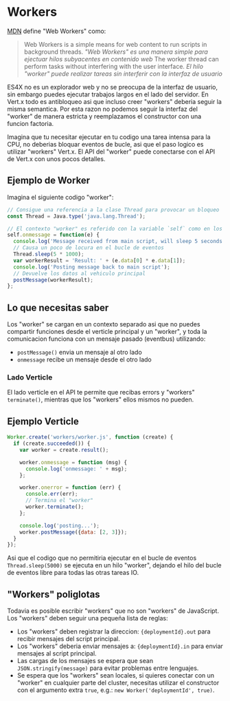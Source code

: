 # Workers

[MDN](https://developer.mozilla.org/en-US/docs/Web/API/Web_Workers_API/Using_web_workers) define "Web Workers" como:

> Web Workers is a simple means for web content to run scripts in background threads.
> *"Web Workers" es una manera simple para ejectuar hilos subyacentes en contenido web*
> The worker thread can perform tasks without interfering with the user interface.
> *El hilo "worker" puede realizar tareas sin interferir con la interfaz de usuario*

ES4X no es un explorador web y no se preocupa de la interfaz de usuario, sin embargo puedes ejecutar trabajos largos
en el lado del servidor. En Vert.x todo es antibloqueo asi que incluso creer "workers" deberia seguir la misma semantica.
Por esta razon no podemos seguir la interfaz del "worker" de manera estricta y reemplazamos el constructor con una funcion factoria.

Imagina que tu necesitar ejecutar en tu codigo una tarea intensa para la CPU, no deberias bloquar eventos de bucle, asi que
el paso logico es utilizar "workers" Vert.x. El API del "worker" puede conectarse con el API de Vert.x con unos pocos detalles.

## Ejemplo de Worker

Imagina el siguiente codigo "worker":

```js
// Consigue una referencia a la clase Thread para provocar un bloqueo
const Thread = Java.type('java.lang.Thread');

// El contexto "worker" es referido con la variable `self` como en los documentos MDN
self.onmessage = function(e) {
  console.log('Message received from main script, will sleep 5 seconds...');
  // Causa un poco de locura en el bucle de eventos
  Thread.sleep(5 * 1000);
  var workerResult = 'Result: ' + (e.data[0] * e.data[1]);
  console.log('Posting message back to main script');
  // Devuelve los datos al vehiculo principal
  postMessage(workerResult);
};
```

## Lo que necesitas saber

Los "worker" se cargan en un contexto separado asi que no puedes compartir funciones desde el verticle principal y
un "worker", y toda la comunicacion funciona con un mensaje pasado (eventbus) utilizando:

* `postMessage()` envia un mensaje al otro lado
* `onmessage` recibe un mensaje desde el otro lado

### Lado Verticle

El lado verticle en el API te permite que recibas errors y "workers" `terminate()`, mientras que los "workers" ellos mismos no pueden.

## Ejemplo Verticle

```js
Worker.create('workers/worker.js', function (create) {
  if (create.succeeded()) {
    var worker = create.result();

    worker.onmessage = function (msg) {
      console.log('onmessage: ' + msg);
    };

    worker.onerror = function (err) {
      console.err(err);
      // Termina el "worker"
      worker.terminate();
    };

    console.log('posting...');
    worker.postMessage({data: [2, 3]});
  }
});
```

Asi que el codigo que no permitiria ejecutar en el bucle de eventos `Thread.sleep(5000)` se ejecuta en un hilo "worker",
dejando el hilo del bucle de eventos libre para todas las otras tareas IO.

## "Workers" poliglotas

Todavia es posible escribir "workers" que no son "workers" de JavaScript. Los "workers" deben seguir una pequeña lista de reglas:

* Los "workers" deben registrar la direccion: `{deploymentId}.out` para recibir mensajes del script principal.
* Los "workers" deberia enviar mensajes a: `{deploymentId}.in` para enviar mensajes al script principal.
* Las cargas de los mensajes se espera que sean `JSON.stringify(message)` para evitar problemas entre lenguajes.
* Se espera que los "workers" sean locales, si quieres conectar con un "worker" en cualquier parte del cluster, necesitas utilizar
el constructor con el argumento extra `true`, e.g.: `new Worker('deploymentId', true)`.
